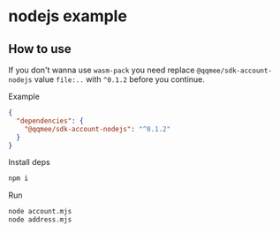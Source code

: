# nodejs example

## How to use

If you don't wanna use `wasm-pack` you need replace `@qqmee/sdk-account-nodejs` value `file:..` with `^0.1.2` before you continue.

Example

```json
{
  "dependencies": {
    "@qqmee/sdk-account-nodejs": "^0.1.2"
  }
}
```

Install deps

```bash
npm i
```

Run

```bash
node account.mjs
node address.mjs
```
